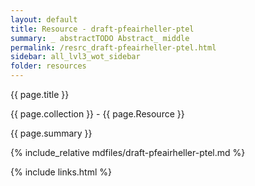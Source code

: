 ```yaml
---
layout: default
title: Resource - draft-pfeairheller-ptel
summary: _ abstractTODO Abstract_ middle
permalink: /resrc_draft-pfeairheller-ptel.html
sidebar: all_lvl3_wot_sidebar
folder: resources
---
```


{{ page.title }}

{{ page.collection }} - {{ page.Resource }}

   {{ page.summary }}

{% include_relative mdfiles/draft-pfeairheller-ptel.md %}

 {% include links.html %} 
